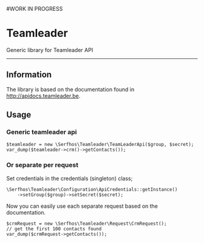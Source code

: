 #WORK IN PROGRESS

# Teamleader
Generic library for Teamleader API

---
## Information
The library is based on the documentation found in http://apidocs.teamleader.be.

## Usage
### Generic teamleader api

    $teamleader = new \Serfhos\Teamleader\TeamLeaderApi($group, $secret);
    var_dump($teamleader->crm()->getContacts());

### Or separate per request


Set credentials in the credentials (singleton) class;


    \Serfhos\Teamleader\Configuration\ApiCredentials::getInstance()
        ->setGroup($group)->setSecret($secret);

Now you can easily use each separate request based on the documentation.


    $crmRequest = new \Serfhos\Teamleader\Request\CrmRequest();
    // get the first 100 contacts found
    var_dump($crmRequest->getContacts());
